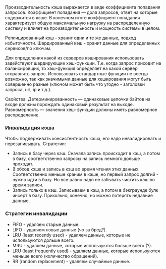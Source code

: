Производительность кэша выражается в виде коэффициента попадания запросов. Коэффициент попадания — доля запросов, ответ на которые содержится в кэше. В конечном итоге коэффициент попадания характеризует общую максимальную нагрузку на распределенную систему и влияет на производительность и мощность системы в целом.

Реплицированный кэш - хранит одни и те же данные, подход избыточности. Шардированный кэш - хранит данные для определенных сервисов/по ключам.

Для определения какой из серверов кэширования использовать задействуют шардирующие хэш-функции. Т.е. когда запрос приходит на балансировщик, то хэш-функция определяет на какой сервер отправлять запрос. Использовать стандартные функции не всегда возможно, так как значимыми данные для хеширования могут быть совершенно разные (ключом может быть что угодно - заголовки запроса, url, ip и т.д.).

Свойства:
Детерминированность — одинаковые цепочки байтов на входе должны порождать одинаковый результат на выходе.
Равномерность — значения хеш-функции должны иметь равномерное распределение.

### Инвалидация кэша
Чтобы поддерживать консистентность кэша, его надо инвалидировать и перезаписывать. Стратегии:
 - Запись в базу через кэш. Сначала запись происходит в кэш, а потом в базу, соответственно запросы на запись немного дольше проходят.
 - В обход кэша и запись в кэш во время чтения этих данных. Соответственно меньше храним в кэше, но первый запрос долгий - нужно идти в базу. Но все равно надо не забывать чистить кэш во время записи.
 - Запись только в кэш. Записываем в кэш, а потом в бэкграунде булк инсерт в базу. Прикольно, конечно, но можно потерять недавние данные.

### Стратегии инвалидации
- FIFO - удаляем старые данные.
- LIFO - удаляем новые данные (чо за бред?).
- LRU (least recently used) - удаляем данные, которые не используются дольше всего.
- MRU - удаляем данные, которые используются больше всего (?).
- LRU (least frequently used) - удаляем данные, которые используются меньше всего (количество обращений).
- RR (random replacement) - удаляем  случайные данные.